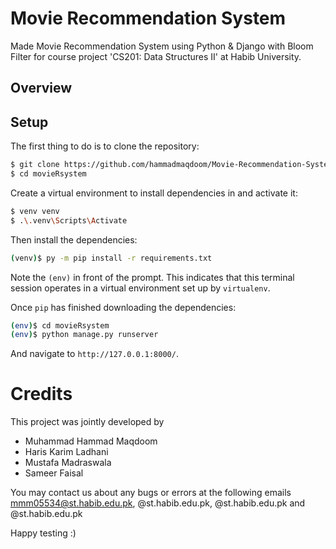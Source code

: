 # Movie Recommendation System

Made Movie Recommendation System using Python & Django with Bloom Filter for course project 'CS201: Data Structures II' at Habib University.

## Overview

## Setup

The first thing to do is to clone the repository:

```sh
$ git clone https://github.com/hammadmaqdoom/Movie-Recommendation-System.git
$ cd movieRsystem
```

Create a virtual environment to install dependencies in and activate it:

```sh
$ venv venv
$ .\.venv\Scripts\Activate
```

Then install the dependencies:

```sh
(venv)$ py -m pip install -r requirements.txt
```
Note the `(env)` in front of the prompt. This indicates that this terminal
session operates in a virtual environment set up by `virtualenv`.

Once `pip` has finished downloading the dependencies:
```sh
(env)$ cd movieRsystem
(env)$ python manage.py runserver
```
And navigate to `http://127.0.0.1:8000/`.

# Credits
This project was jointly developed by 
- Muhammad Hammad Maqdoom
- Haris Karim Ladhani
- Mustafa Madraswala
- Sameer Faisal

You may contact us about any bugs or errors at the following emails mmm05534@st.habib.edu.pk, @st.habib.edu.pk, @st.habib.edu.pk and @st.habib.edu.pk

Happy testing :)


